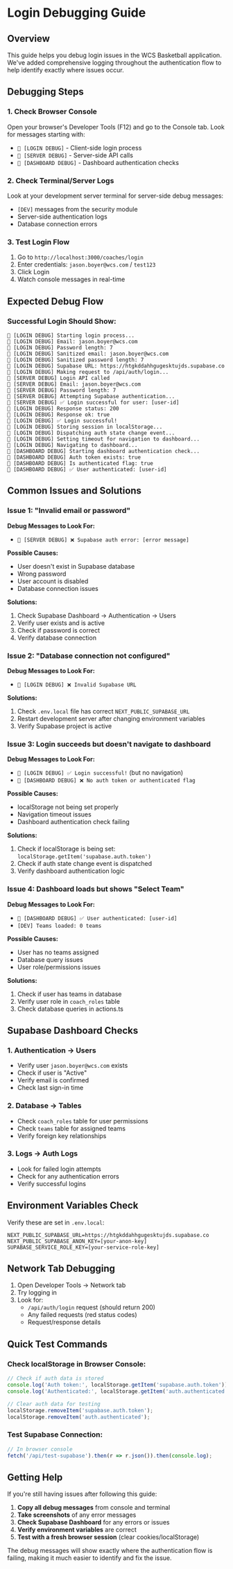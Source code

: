 # Login Debugging Guide

## Overview
This guide helps you debug login issues in the WCS Basketball application. We've added comprehensive logging throughout the authentication flow to help identify exactly where issues occur.

## Debugging Steps

### 1. Check Browser Console
Open your browser's Developer Tools (F12) and go to the Console tab. Look for messages starting with:
- `🔐 [LOGIN DEBUG]` - Client-side login process
- `🔐 [SERVER DEBUG]` - Server-side API calls
- `🔐 [DASHBOARD DEBUG]` - Dashboard authentication checks

### 2. Check Terminal/Server Logs
Look at your development server terminal for server-side debug messages:
- `[DEV]` messages from the security module
- Server-side authentication logs
- Database connection errors

### 3. Test Login Flow
1. Go to `http://localhost:3000/coaches/login`
2. Enter credentials: `jason.boyer@wcs.com` / `test123`
3. Click Login
4. Watch console messages in real-time

## Expected Debug Flow

### Successful Login Should Show:
```
🔐 [LOGIN DEBUG] Starting login process...
🔐 [LOGIN DEBUG] Email: jason.boyer@wcs.com
🔐 [LOGIN DEBUG] Password length: 7
🔐 [LOGIN DEBUG] Sanitized email: jason.boyer@wcs.com
🔐 [LOGIN DEBUG] Sanitized password length: 7
🔐 [LOGIN DEBUG] Supabase URL: https://htgkddahhgugesktujds.supabase.co
🔐 [LOGIN DEBUG] Making request to /api/auth/login...
🔐 [SERVER DEBUG] Login API called
🔐 [SERVER DEBUG] Email: jason.boyer@wcs.com
🔐 [SERVER DEBUG] Password length: 7
🔐 [SERVER DEBUG] Attempting Supabase authentication...
🔐 [SERVER DEBUG] ✅ Login successful for user: [user-id]
🔐 [LOGIN DEBUG] Response status: 200
🔐 [LOGIN DEBUG] Response ok: true
🔐 [LOGIN DEBUG] ✅ Login successful!
🔐 [LOGIN DEBUG] Storing session in localStorage...
🔐 [LOGIN DEBUG] Dispatching auth state change event...
🔐 [LOGIN DEBUG] Setting timeout for navigation to dashboard...
🔐 [LOGIN DEBUG] Navigating to dashboard...
🔐 [DASHBOARD DEBUG] Starting dashboard authentication check...
🔐 [DASHBOARD DEBUG] Auth token exists: true
🔐 [DASHBOARD DEBUG] Is authenticated flag: true
🔐 [DASHBOARD DEBUG] ✅ User authenticated: [user-id]
```

## Common Issues and Solutions

### Issue 1: "Invalid email or password"
**Debug Messages to Look For:**
- `🔐 [SERVER DEBUG] ❌ Supabase auth error: [error message]`

**Possible Causes:**
- User doesn't exist in Supabase database
- Wrong password
- User account is disabled
- Database connection issues

**Solutions:**
1. Check Supabase Dashboard → Authentication → Users
2. Verify user exists and is active
3. Check if password is correct
4. Verify database connection

### Issue 2: "Database connection not configured"
**Debug Messages to Look For:**
- `🔐 [LOGIN DEBUG] ❌ Invalid Supabase URL`

**Solutions:**
1. Check `.env.local` file has correct `NEXT_PUBLIC_SUPABASE_URL`
2. Restart development server after changing environment variables
3. Verify Supabase project is active

### Issue 3: Login succeeds but doesn't navigate to dashboard
**Debug Messages to Look For:**
- `🔐 [LOGIN DEBUG] ✅ Login successful!` (but no navigation)
- `🔐 [DASHBOARD DEBUG] ❌ No auth token or authenticated flag`

**Possible Causes:**
- localStorage not being set properly
- Navigation timeout issues
- Dashboard authentication check failing

**Solutions:**
1. Check if localStorage is being set: `localStorage.getItem('supabase.auth.token')`
2. Check if auth state change event is dispatched
3. Verify dashboard authentication logic

### Issue 4: Dashboard loads but shows "Select Team"
**Debug Messages to Look For:**
- `🔐 [DASHBOARD DEBUG] ✅ User authenticated: [user-id]`
- `[DEV] Teams loaded: 0 teams`

**Possible Causes:**
- User has no teams assigned
- Database query issues
- User role/permissions issues

**Solutions:**
1. Check if user has teams in database
2. Verify user role in `coach_roles` table
3. Check database queries in actions.ts

## Supabase Dashboard Checks

### 1. Authentication → Users
- Verify user `jason.boyer@wcs.com` exists
- Check if user is "Active"
- Verify email is confirmed
- Check last sign-in time

### 2. Database → Tables
- Check `coach_roles` table for user permissions
- Check `teams` table for assigned teams
- Verify foreign key relationships

### 3. Logs → Auth Logs
- Look for failed login attempts
- Check for any authentication errors
- Verify successful logins

## Environment Variables Check

Verify these are set in `.env.local`:
```env
NEXT_PUBLIC_SUPABASE_URL=https://htgkddahhgugesktujds.supabase.co
NEXT_PUBLIC_SUPABASE_ANON_KEY=[your-anon-key]
SUPABASE_SERVICE_ROLE_KEY=[your-service-role-key]
```

## Network Tab Debugging

1. Open Developer Tools → Network tab
2. Try logging in
3. Look for:
   - `/api/auth/login` request (should return 200)
   - Any failed requests (red status codes)
   - Request/response details

## Quick Test Commands

### Check localStorage in Browser Console:
```javascript
// Check if auth data is stored
console.log('Auth token:', localStorage.getItem('supabase.auth.token'));
console.log('Authenticated:', localStorage.getItem('auth.authenticated'));

// Clear auth data for testing
localStorage.removeItem('supabase.auth.token');
localStorage.removeItem('auth.authenticated');
```

### Test Supabase Connection:
```javascript
// In browser console
fetch('/api/test-supabase').then(r => r.json()).then(console.log);
```

## Getting Help

If you're still having issues after following this guide:

1. **Copy all debug messages** from console and terminal
2. **Take screenshots** of any error messages
3. **Check Supabase Dashboard** for any errors or issues
4. **Verify environment variables** are correct
5. **Test with a fresh browser session** (clear cookies/localStorage)

The debug messages will show exactly where the authentication flow is failing, making it much easier to identify and fix the issue.
